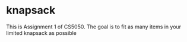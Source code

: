 # knapsack
This is Assignment 1 of CS5050.  The goal is to fit as many items in your limited knapsack as possible
